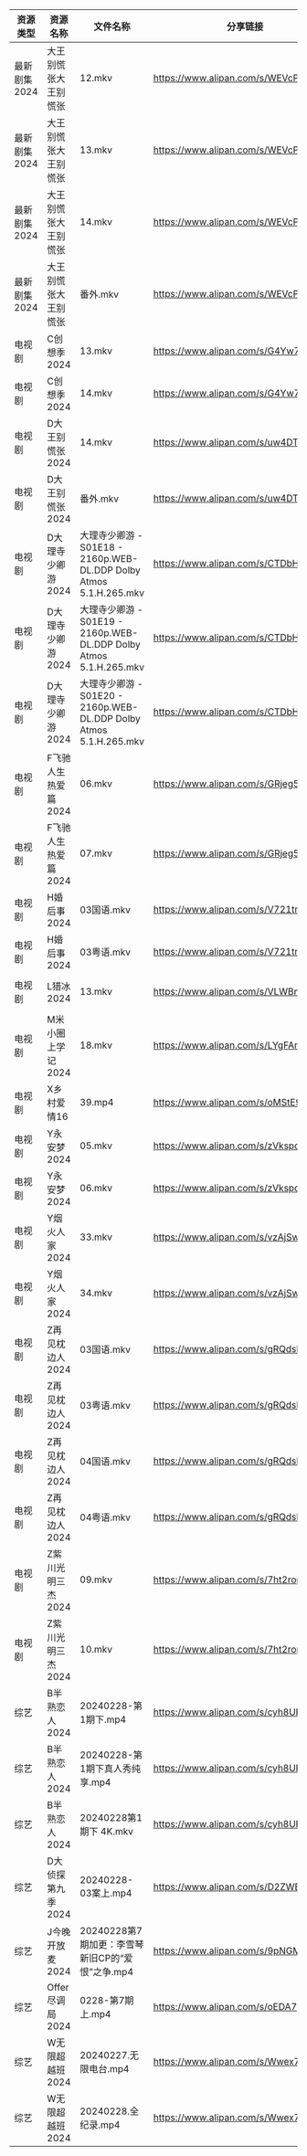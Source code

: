 | 资源类型     | 资源名称         | 文件名称                                                         | 分享链接                                 | 更新时间                |
| -------- | ------------ | ------------------------------------------------------------ | ------------------------------------ | ------------------- |
| 最新剧集2024 | 大王别慌张大王别慌张   | 12.mkv                                                       | https://www.alipan.com/s/WEVcPEav45v | 2024-02-29 16:16:04 |
| 最新剧集2024 | 大王别慌张大王别慌张   | 13.mkv                                                       | https://www.alipan.com/s/WEVcPEav45v | 2024-02-29 16:16:04 |
| 最新剧集2024 | 大王别慌张大王别慌张   | 14.mkv                                                       | https://www.alipan.com/s/WEVcPEav45v | 2024-02-29 21:44:05 |
| 最新剧集2024 | 大王别慌张大王别慌张   | 番外.mkv                                                       | https://www.alipan.com/s/WEVcPEav45v | 2024-02-29 21:44:05 |
| 电视剧      | C创想季2024     | 13.mkv                                                       | https://www.alipan.com/s/G4Yw7gjKeyR | 2024-02-29 00:05:04 |
| 电视剧      | C创想季2024     | 14.mkv                                                       | https://www.alipan.com/s/G4Yw7gjKeyR | 2024-02-29 00:05:04 |
| 电视剧      | D大王别慌张2024   | 14.mkv                                                       | https://www.alipan.com/s/uw4DTVsQYu3 | 2024-02-29 21:05:15 |
| 电视剧      | D大王别慌张2024   | 番外.mkv                                                       | https://www.alipan.com/s/uw4DTVsQYu3 | 2024-02-29 21:05:15 |
| 电视剧      | D大理寺少卿游2024  | 大理寺少卿游 - S01E18 - 2160p.WEB-DL.DDP Dolby Atmos 5.1.H.265.mkv | https://www.alipan.com/s/CTDbHpBo64q | 2024-02-29 21:05:19 |
| 电视剧      | D大理寺少卿游2024  | 大理寺少卿游 - S01E19 - 2160p.WEB-DL.DDP Dolby Atmos 5.1.H.265.mkv | https://www.alipan.com/s/CTDbHpBo64q | 2024-02-29 21:05:18 |
| 电视剧      | D大理寺少卿游2024  | 大理寺少卿游 - S01E20 - 2160p.WEB-DL.DDP Dolby Atmos 5.1.H.265.mkv | https://www.alipan.com/s/CTDbHpBo64q | 2024-02-29 21:05:18 |
| 电视剧      | F飞驰人生热爱篇2024 | 06.mkv                                                       | https://www.alipan.com/s/GRjeg5ECeea | 2024-02-29 21:05:25 |
| 电视剧      | F飞驰人生热爱篇2024 | 07.mkv                                                       | https://www.alipan.com/s/GRjeg5ECeea | 2024-02-29 21:05:24 |
| 电视剧      | H婚后事2024     | 03国语.mkv                                                     | https://www.alipan.com/s/V721tmW61zo | 2024-02-29 00:05:21 |
| 电视剧      | H婚后事2024     | 03粤语.mkv                                                     | https://www.alipan.com/s/V721tmW61zo | 2024-02-29 00:05:20 |
| 电视剧      | L猎冰2024      | 13.mkv                                                       | https://www.alipan.com/s/VLWBmagYiHr | 2024-02-29 12:56:04 |
| 电视剧      | M米小圈上学记2024  | 18.mkv                                                       | https://www.alipan.com/s/LYgFAms712d | 2024-02-29 21:05:35 |
| 电视剧      | X乡村爱情16      | 39.mp4                                                       | https://www.alipan.com/s/oMStE9quLfY | 2024-02-29 21:05:40 |
| 电视剧      | Y永安梦2024     | 05.mkv                                                       | https://www.alipan.com/s/zVkspdLVc9W | 2024-02-29 21:05:53 |
| 电视剧      | Y永安梦2024     | 06.mkv                                                       | https://www.alipan.com/s/zVkspdLVc9W | 2024-02-29 21:05:53 |
| 电视剧      | Y烟火人家2024    | 33.mkv                                                       | https://www.alipan.com/s/vzAjSw8HzrT | 2024-02-29 21:05:58 |
| 电视剧      | Y烟火人家2024    | 34.mkv                                                       | https://www.alipan.com/s/vzAjSw8HzrT | 2024-02-29 21:05:58 |
| 电视剧      | Z再见枕边人2024   | 03国语.mkv                                                     | https://www.alipan.com/s/gRQdsMic6i2 | 2024-02-29 00:05:38 |
| 电视剧      | Z再见枕边人2024   | 03粤语.mkv                                                     | https://www.alipan.com/s/gRQdsMic6i2 | 2024-02-29 00:05:38 |
| 电视剧      | Z再见枕边人2024   | 04国语.mkv                                                     | https://www.alipan.com/s/gRQdsMic6i2 | 2024-02-29 21:06:01 |
| 电视剧      | Z再见枕边人2024   | 04粤语.mkv                                                     | https://www.alipan.com/s/gRQdsMic6i2 | 2024-02-29 21:06:01 |
| 电视剧      | Z紫川光明三杰2024  | 09.mkv                                                       | https://www.alipan.com/s/7ht2ropYjFX | 2024-02-29 21:06:09 |
| 电视剧      | Z紫川光明三杰2024  | 10.mkv                                                       | https://www.alipan.com/s/7ht2ropYjFX | 2024-02-29 21:06:04 |
| 综艺       | B半熟恋人2024    | 20240228-第1期下.mp4                                            | https://www.alipan.com/s/cyh8UPQtN4p | 2024-02-29 08:18:06 |
| 综艺       | B半熟恋人2024    | 20240228-第1期下真人秀纯享.mp4                                       | https://www.alipan.com/s/cyh8UPQtN4p | 2024-02-29 08:18:06 |
| 综艺       | B半熟恋人2024    | 20240228第1期下 4K.mkv                                          | https://www.alipan.com/s/cyh8UPQtN4p | 2024-02-29 08:18:06 |
| 综艺       | D大侦探第九季2024  | 20240228-03案上.mp4                                            | https://www.alipan.com/s/D2ZWBwPxiYi | 2024-02-29 08:18:11 |
| 综艺       | J今晚开放麦2024   | 20240228第7期加更：李雪琴新旧CP的“爱恨”之争.mp4                             | https://www.alipan.com/s/9pNGMtWEhLU | 2024-02-29 08:18:22 |
| 综艺       | Offer尽调局2024 | 0228-第7期上.mp4                                                | https://www.alipan.com/s/oEDA7ybXk4e | 2024-02-29 08:18:39 |
| 综艺       | W无限超越班2024   | 20240227.无限电台.mp4                                            | https://www.alipan.com/s/Wwex7BWuJFP | 2024-02-29 08:18:49 |
| 综艺       | W无限超越班2024   | 20240228.全纪录.mp4                                             | https://www.alipan.com/s/Wwex7BWuJFP | 2024-02-29 08:18:49 |
